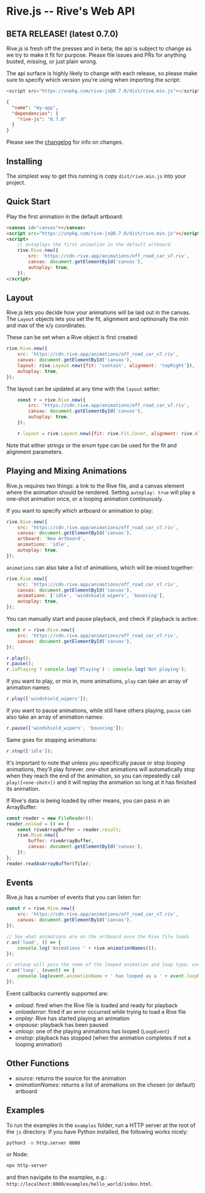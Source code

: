 # Rive.js -- Rive's Web API

## BETA RELEASE! (latest 0.7.0)

Rive.js is fresh off the presses and in beta; the api is subject to change as we try to make it fit for purpose. Please file issues and PRs for anything busted, missing, or just plain wrong.

The api surface is highly likely to change with each release, so please make sure to specify which version you're using when importing the script:

```javascript
<script src="https://unpkg.com/rive-js@0.7.0/dist/rive.min.js"></script>
```

```json
{
  "name": "my-app",
  "dependencies": {
    "rive-js": "0.7.0"
  }
}
```

Please see the [changelog](https://github.com/rive-app/rive-wasm/blob/master/js/CHANGELOG.md) for info on changes.

## Installing
The simplest way to get this running is copy ```dist/rive.min.js``` into your project.

## Quick Start

Play the first animation in the default artboard:

```html
<canvas id="canvas"></canvas>
<script src="https://unpkg.com/rive-js@0.7.0/dist/rive.min.js"></script>
<script>
    // autoplays the first animation in the default artboard
    rive.Rive.new({
        src: 'https://cdn.rive.app/animations/off_road_car_v7.riv',
        canvas: document.getElementById('canvas'),
        autoplay: true,
    });
</script>
```

## Layout

Rive.js lets you decide how your animations will be laid out in the canvas. The ```Layout``` objects lets you set the fit, alignment and optinonally the min and max of the x/y coordinates.

These can be set when a Rive object is first created:

```js
rive.Rive.new({
    src: 'https://cdn.rive.app/animations/off_road_car_v7.riv',
    canvas: document.getElementById('canvas'),
    layout: rive.Layout.new({fit: 'contain', alignment: 'topRight'}),
    autoplay: true,
});
```

The layout can be updated at any time with the ```layout``` setter:

```js
    const r = rive.Rive.new({
        src: 'https://cdn.rive.app/animations/off_road_car_v7.riv',
        canvas: document.getElementById('canvas'),
        autoplay: true,
    });

    r.layout = rive.Layout.new({fit: rive.Fit.Cover, alignment: rive.Alignment.BottomCenter});
```

Note that either strings or the enum type can be used for the fit and alignment parameters.

## Playing and Mixing Animations

Rive.js requires two things: a link to the Rive file, and a canvas element where the animation should be rendered. Setting ```autoplay: true``` will play a one-shot animation once, or a looping animation continuously.

If you want to specify which artboard or animation to play:

```js
rive.Rive.new({
    src: 'https://cdn.rive.app/animations/off_road_car_v7.riv',
    canvas: document.getElementById('canvas'),
    artboard: 'New Artboard',
    animations: 'idle',
    autoplay: true,
});
```

```animations``` can also take a list of animations, which will be mixed together:

```js
rive.Rive.new({
    src: 'https://cdn.rive.app/animations/off_road_car_v7.riv',
    canvas: document.getElementById('canvas'),
    animations: ['idle', 'windshield_wipers', 'bouncing'],
    autoplay: true,
});
```

You can manually start and pause playback, and check if playback is active:

```js
const r = rive.Rive.new({
    src: 'https://cdn.rive.app/animations/off_road_car_v7.riv',
    canvas: document.getElementById('canvas'),
});

r.play();
r.pause();
r.isPlaying ? console.log('Playing') : console.log('Not playing');
```

If you want to play, or mix in, more animations, ```play``` can take an array of animation names:

```js
r.play(['windshield_wipers']);
```

If you want to pause animations, while still have others playing, ```pause``` can also take an array of animation names:

```js
r.pause(['windshield_wipers', 'bouncing']);
```

Same goes for stopping animations:

```js
r.stop(['idle']);
```

It's important to note that unless you specifically pause or stop *looping* animations, they'll play forever. *one-shot* animations will automatically stop when they reach the end of the animation, so you can repeatedly call ```play([<one-shot>])``` and it will replay the animation so long at it has finished its animation.

If Rive's data is being loaded by other means, you can pass in an ArrayBuffer:

```js
const reader = new FileReader();
reader.onload = () => {
    const riveArrayBuffer = reader.result;
    rive.Rive.new({
        buffer: riveArrayBuffer,
        canvas: document.getElementById('canvas'),
    });
};
reader.readAsArrayBuffer(file);
```

## Events

Rive.js has a number of events that you can listen for:

```js
const r = rive.Rive.new({
    src: 'https://cdn.rive.app/animations/off_road_car_v7.riv',
    canvas: document.getElementById('canvas'),
});

// See what animations are on the artboard once the Rive file loads
r.on('load', () => {
    console.log('Animations ' + rive.animationNames());
});

// onloop will pass the name of the looped animation and loop type; useful when mixing multiple animations together
r.on('loop', (event) => {
    console.log(event.animationName + ' has looped as a ' + event.loopName);
});
```

Event callbacks currently supported are:
  - *onload*: fired when the Rive file is loaded and ready for playback
  - *onloaderror*: fired if an error occurred while trying to load a Rive file
  - *onplay*: Rive has started playing an animation
  - *onpause*: playback has been paused
  - *onloop*: one of the playing animations has looped (```LoopEvent```)
  - *onstop*: playback has stopped (when the animation completes if not a looping animation)

## Other Functions

 - *source*: returns the source for the animation
 - *animationNames*: returns a list of animations on the chosen (or default) artboard

## Examples

To run the examples in the ```examples``` folder, run a HTTP server at the root of the ```js``` directory. If you have Python installed, the following works nicely:

```bash
python3 -m http.server 8000
```

or Node:

```bash
npx http-server
```

and then navigate to the examples, e.g.: ```http://localhost:8000/examples/hello_world/index.html```.